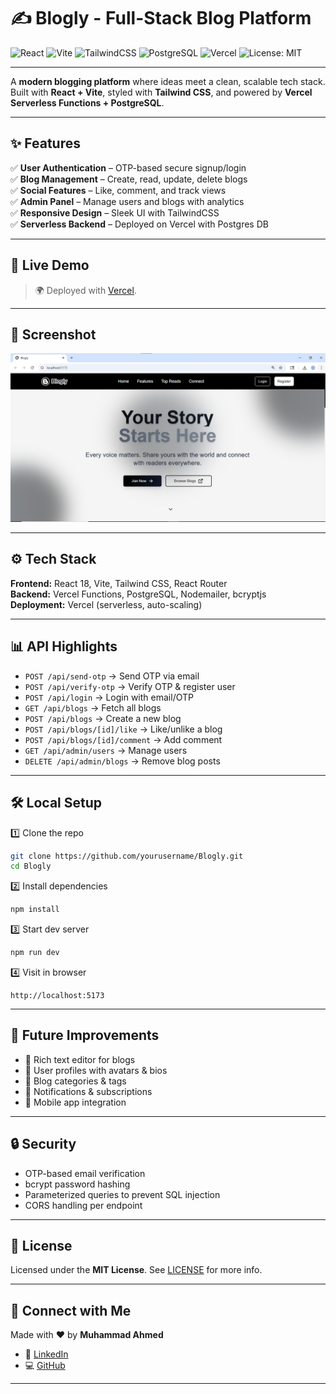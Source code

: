 # ✍️ Blogly - Full-Stack Blog Platform

![React](https://img.shields.io/badge/React-20232A?logo=react&logoColor=61DAFB)
![Vite](https://img.shields.io/badge/Vite-646CFF?logo=vite&logoColor=white)
![TailwindCSS](https://img.shields.io/badge/Tailwind_CSS-38B2AC?logo=tailwind-css&logoColor=white)
![PostgreSQL](https://img.shields.io/badge/PostgreSQL-316192?logo=postgresql&logoColor=white)
![Vercel](https://img.shields.io/badge/Vercel-000000?logo=vercel&logoColor=white)
![License: MIT](https://img.shields.io/badge/License-MIT-yellow.svg)

---

A **modern blogging platform** where ideas meet a clean, scalable tech stack.  
Built with **React + Vite**, styled with **Tailwind CSS**, and powered by **Vercel Serverless Functions + PostgreSQL**.

---

## ✨ Features

✅ **User Authentication** – OTP-based secure signup/login  
✅ **Blog Management** – Create, read, update, delete blogs  
✅ **Social Features** – Like, comment, and track views  
✅ **Admin Panel** – Manage users and blogs with analytics  
✅ **Responsive Design** – Sleek UI with TailwindCSS  
✅ **Serverless Backend** – Deployed on Vercel with Postgres DB  

---

## 🚀 Live Demo

> 🌍 Deployed with [Vercel](https://blogly-seven.vercel.app/).  

---

## 📸 Screenshot

![Main Page](blog.png)

---

## ⚙️ Tech Stack

**Frontend:** React 18, Vite, Tailwind CSS, React Router  
**Backend:** Vercel Functions, PostgreSQL, Nodemailer, bcryptjs  
**Deployment:** Vercel (serverless, auto-scaling)  

---

## 📊 API Highlights

- `POST /api/send-otp` → Send OTP via email  
- `POST /api/verify-otp` → Verify OTP & register user  
- `POST /api/login` → Login with email/OTP  
- `GET /api/blogs` → Fetch all blogs  
- `POST /api/blogs` → Create a new blog  
- `POST /api/blogs/[id]/like` → Like/unlike a blog  
- `POST /api/blogs/[id]/comment` → Add comment  
- `GET /api/admin/users` → Manage users  
- `DELETE /api/admin/blogs` → Remove blog posts  

---

## 🛠️ Local Setup

1️⃣ Clone the repo  
```bash
git clone https://github.com/yourusername/Blogly.git
cd Blogly
````

2️⃣ Install dependencies

```bash
npm install
```

3️⃣ Start dev server

```bash
npm run dev
```

4️⃣ Visit in browser

```
http://localhost:5173
```

---

## 📌 Future Improvements

- 🔹 Rich text editor for blogs
- 🔹 User profiles with avatars & bios
- 🔹 Blog categories & tags
- 🔹 Notifications & subscriptions
- 🔹 Mobile app integration


---

## 🔒 Security

* OTP-based email verification
* bcrypt password hashing
* Parameterized queries to prevent SQL injection
* CORS handling per endpoint

---

## 📝 License

Licensed under the **MIT License**.
See [LICENSE](./LICENSE) for more info.

---

## 🤝 Connect with Me

Made with ❤️ by **Muhammad Ahmed**

- 🔗 [LinkedIn](https://www.linkedin.com/in/muhammad-ahmed-5b7850340/)
- 💻 [GitHub](https://github.com/Ahmed291005)

---
